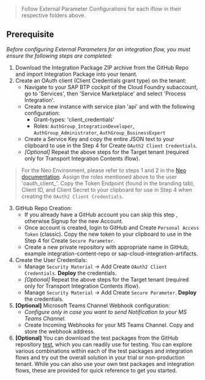 >Follow External Parameter Configurations for each iflow in their respective folders above.

## Prerequisite


*Before configuring External Parameters for an integration flow, you must ensure the following steps are completed:*

1. Download the Integration Package ZIP archive from the GitHub Repo and import Integration Package into your tenant.
2. Create an OAuth client (Client Credentials grant type) on the tenant:
    - Navigate to your SAP BTP cockpit of the Cloud Foundry subaccount, go to 'Services', then 'Service Marketplace' and select 'Process Integration'.
    - Create a new instance with service plan 'api' and with the following configuration:
        - Grant-types: 'client_credentials'
        - Roles: `AuthGroup_IntegrationDeveloper`, `AuthGroup_Administrator`, `AuthGroup_BusinessExpert`
    - Create a Service Key and copy the entire JSON text to your clipboard to use in the Step 4 for Create `OAuth2 Client Credentials`.
    - *[Optional]* Repeat the above steps for the Target tenant (required only for Transport Integration Contents iflow).      
>  For the Neo Environment, please refer to steps 1 and 2 in the [Neo documentation](https://help.sap.com/docs/cloud-integration/sap-cloud-integration/setting-up-oauth-inbound-authentication-with-client-credentials-grant-for-api-clients). Assign the roles mentioned above to the user 'oauth_client_<client ID>'. Copy the Token Endpoint (found in the branding tab), Client ID, and Client Secret to your clipboard for use in Step 4 when creating the `OAuth2 Client Credentials`. 
3. GitHub Repo Creation:
    - If you already have a GitHub account you can skip this step , otherwise Signup for the new Account.
    - Once account is created, login to GitHub and Create `Personal Access Token` (classic). Copy the new token to your clipboard to use in the Step 4 for Create `Secure Parameter`.
    - Create a new private repository with appropriate name in GitHub, example integration-content-repo or sap-cloud-integration-artifacts.
4. Create the User Credentials:
    - Manage `Security Material` -> Add Create `OAuth2 Client Credentials`. **Deploy** the credentials.
    - *[Optional]* Repeat the above steps for the Target tenant (required only for Transport Integration Contents iflow).
    - Manage `Security Material` -> Add Create `Secure Parameter`. **Deploy** the credentials.
5. **[Optional]** Microsoft Teams Channel Webhook configuration:
    - *Configure only in case you want to send Notification to your MS Teams Channel.*
    - Create Incoming Webhooks for your MS Teams Channel. Copy and store the webhook address.
6. **[Optional]** You can download the test packages from the GitHub repository [test](https://github.com/nesun3/ci-cd-sap-cloud-integration/tree/main/test#test-packages), which you can readily use for testing. You can explore various combinations within each of the test packages and integration flows and try out the overall solution in your trial or non-production tenant. While you can also use your own test packages and integration flows, these are provided for quick reference to get you started.   

